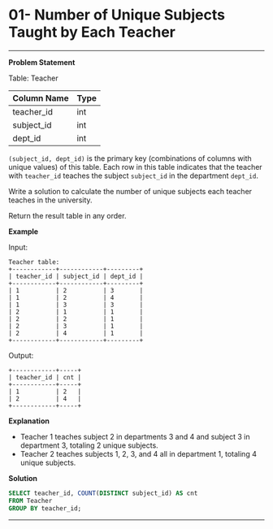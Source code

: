 # 01- Number of Unique Subjects Taught by Each Teacher


---

**Problem Statement**

Table: Teacher

| Column Name | Type |
|-------------|------|
| teacher_id  | int  |
| subject_id  | int  |
| dept_id     | int  |

`(subject_id, dept_id)` is the primary key (combinations of columns with unique values) of this table. Each row in this table indicates that the teacher with `teacher_id` teaches the subject `subject_id` in the department `dept_id`.

Write a solution to calculate the number of unique subjects each teacher teaches in the university.

Return the result table in any order.

**Example**

Input:
```
Teacher table:
+------------+------------+---------+
| teacher_id | subject_id | dept_id |
+------------+------------+---------+
| 1          | 2          | 3       |
| 1          | 2          | 4       |
| 1          | 3          | 3       |
| 2          | 1          | 1       |
| 2          | 2          | 1       |
| 2          | 3          | 1       |
| 2          | 4          | 1       |
+------------+------------+---------+
```

Output:
```
+------------+-----+
| teacher_id | cnt |
+------------+-----+
| 1          | 2   |
| 2          | 4   |
+------------+-----+
```

**Explanation**

- Teacher 1 teaches subject 2 in departments 3 and 4 and subject 3 in department 3, totaling 2 unique subjects.
- Teacher 2 teaches subjects 1, 2, 3, and 4 all in department 1, totaling 4 unique subjects.

**Solution**

```sql
SELECT teacher_id, COUNT(DISTINCT subject_id) AS cnt
FROM Teacher
GROUP BY teacher_id;
```

---
